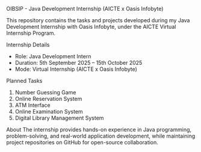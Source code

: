OIBSIP - Java Development Internship (AICTE x Oasis Infobyte)

This repository contains the tasks and projects developed during my Java Development Internship with Oasis Infobyte, under the AICTE Virtual Internship Program.

Internship Details
- Role: Java Development Intern  
- Duration: 5th September 2025 – 15th October 2025  
- Mode: Virtual Internship (AICTE x Oasis Infobyte)  

Planned Tasks
1. Number Guessing Game  
2. Online Reservation System  
3. ATM Interface  
4. Online Examination System  
5. Digital Library Management System  

About
The internship provides hands-on experience in Java programming, problem-solving, and real-world application development, while maintaining project repositories on GitHub for open-source collaboration.
